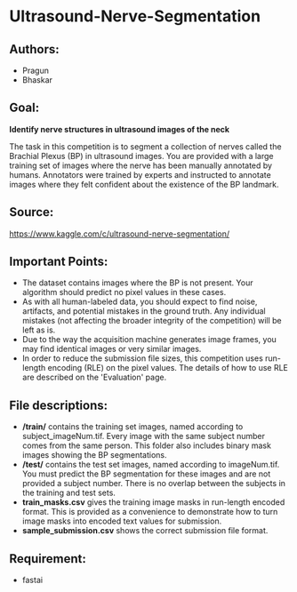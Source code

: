 # Ultrasound-Nerve-Segmentation

## Authors:
- Pragun
- Bhaskar

## Goal:
**Identify nerve structures in ultrasound images of the neck**

   The task in this competition is to segment a collection of nerves called the Brachial Plexus (BP) in ultrasound images. You are provided with a large training set of images where the nerve has been manually annotated by humans. Annotators were trained by experts and instructed to annotate images where they felt confident about the existence of the BP landmark.

## Source:
https://www.kaggle.com/c/ultrasound-nerve-segmentation/

## Important Points:
- The dataset contains images where the BP is not present. Your algorithm should predict no pixel values in these cases.
- As with all human-labeled data, you should expect to find noise, artifacts, and potential mistakes in the ground truth. Any individual mistakes (not affecting the broader integrity of the competition) will be left as is.
- Due to the way the acquisition machine generates image frames, you may find identical images or very similar images.
- In order to reduce the submission file sizes, this competition uses run-length encoding (RLE) on the pixel values. The details of how to use RLE are described on the 'Evaluation' page.

## File descriptions:
- **/train/** contains the training set images, named according to subject_imageNum.tif. Every image with the same subject number comes from the same person. This folder also includes binary mask images showing the BP segmentations.
- **/test/** contains the test set images, named according to imageNum.tif. You must predict the BP segmentation for these images and are not provided a subject number. There is no overlap between the subjects in the training and test sets.
- **train_masks.csv** gives the training image masks in run-length encoded format. This is provided as a convenience to demonstrate how to turn image masks into encoded text values for submission.
- **sample_submission.csv** shows the correct submission file format.

## Requirement:
- fastai




